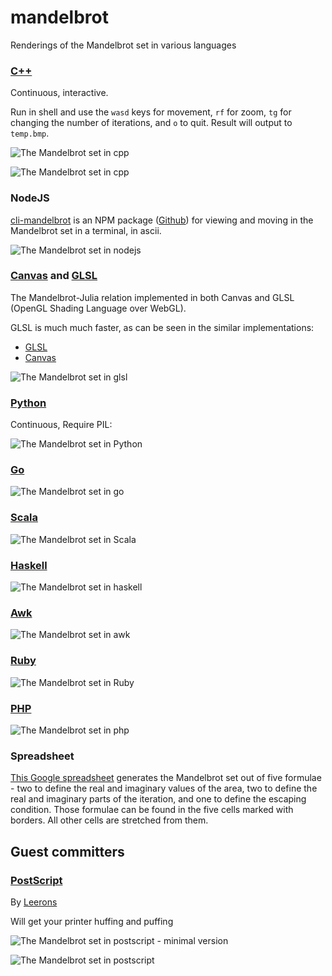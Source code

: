# mandelbrot

Renderings of the Mandelbrot set in various languages

### [C++](cpp/)
Continuous, interactive.

Run in shell and use the `wasd` keys for movement, `rf` for zoom, `tg` for changing the number of iterations, and `o` to quit.
Result will output to `temp.bmp`.

![The Mandelbrot set in cpp](cpp/mandelbrot.png?raw=true)

![The Mandelbrot set in cpp](cpp/mandelbrot_detail.png?raw=true)


### NodeJS
[cli-mandelbrot](https://npmjs.org/package/cli-mandelbrot) is an NPM package ([Github](https://github.com/danyshaanan/cli-mandelbrot)) for viewing and moving in the Mandelbrot set in a terminal, in ascii.

![The Mandelbrot set in nodejs](other/cli-mandelbrot.png?raw=true)

### [Canvas](docs/canvas/) and [GLSL](docs/glsl/)
The Mandelbrot-Julia relation implemented in both Canvas and GLSL
(OpenGL Shading Language over WebGL).

GLSL is much much faster, as can be seen in the similar implementations:

* [GLSL](https://danyshaanan.github.io/mandelbrot/glsl)
* [Canvas](https://danyshaanan.github.io/mandelbrot/canvas)

![The Mandelbrot set in glsl](docs/glsl.png?raw=true)

### [Python](python/)
Continuous, Require PIL:

![The Mandelbrot set in Python](python/mandelbrot.png?raw=true)

### [Go](go/)
![The Mandelbrot set in go](go/mandelbrot.png?raw=true)

### [Scala](scala/)
![The Mandelbrot set in Scala](scala/mandelbrot.png?raw=true)

### [Haskell](haskell/)
![The Mandelbrot set in haskell](haskell/mandelbrot_ascii.png?raw=true)

### [Awk](awk/)
![The Mandelbrot set in awk](awk/mandelbrot_ascii.png?raw=true)

### [Ruby](ruby/)
![The Mandelbrot set in Ruby](ruby/mandelbrot_ascii.png?raw=true)

### [PHP](php/)

![The Mandelbrot set in php](php/mandelbrot_ascii.png?raw=true)

### Spreadsheet

[This Google spreadsheet](https://docs.google.com/spreadsheet/ccc?key=0AoH_g__QQs5ldHE1R0I0TmE3Zmw1c1hmczFlVWt5MWc)
generates the Mandelbrot set out of five formulae - two to define the real and imaginary values of the area,
two to define the real and imaginary parts of the iteration, and one to define the escaping condition.
Those formulae can be found in the five cells marked with borders. All other cells are stretched from them.

## Guest committers

### [PostScript](postscript/)
By [Leerons]

Will get your printer huffing and puffing

![The Mandelbrot set in postscript - minimal version](postscript/preview.minimal.png?raw=true)

![The Mandelbrot set in postscript](postscript/preview.detail.png?raw=true)

[Leerons]: https://github.com/leerons
